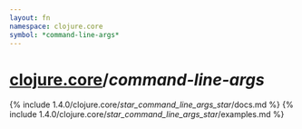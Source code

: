 ```yaml
---
layout: fn
namespace: clojure.core
symbol: *command-line-args*
---
```


# [clojure.core](../)/*command-line-args*

{% include 1.4.0/clojure.core/_star_command_line_args_star_/docs.md %}
{% include 1.4.0/clojure.core/_star_command_line_args_star_/examples.md %}

